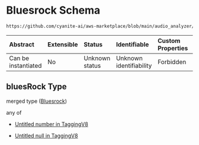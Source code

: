 # Bluesrock Schema

```txt
https://github.com/cyanite-ai/aws-marketplace/blob/main/audio_analyzer/schemes/marketplace_v1/schema/TaggingV8.schema.json#/$defs/SubgenreScoresV1/properties/bluesRock
```



| Abstract            | Extensible | Status         | Identifiable            | Custom Properties | Additional Properties | Access Restrictions | Defined In                                                                     |
| :------------------ | :--------- | :------------- | :---------------------- | :---------------- | :-------------------- | :------------------ | :----------------------------------------------------------------------------- |
| Can be instantiated | No         | Unknown status | Unknown identifiability | Forbidden         | Allowed               | none                | [TaggingV8.schema.json\*](../out/TaggingV8.schema.json "open original schema") |

## bluesRock Type

merged type ([Bluesrock](taggingv8-defs-subgenrescoresv1-properties-bluesrock.md))

any of

* [Untitled number in TaggingV8](taggingv8-defs-subgenrescoresv1-properties-bluesrock-anyof-0.md "check type definition")

* [Untitled null in TaggingV8](taggingv8-defs-subgenrescoresv1-properties-bluesrock-anyof-1.md "check type definition")
